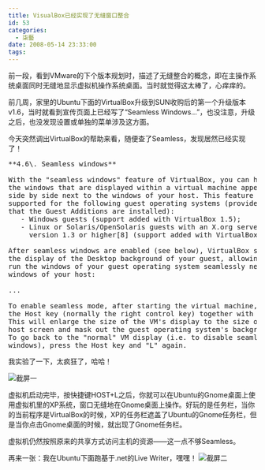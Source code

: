 ```yaml
---
title: VisualBox已经实现了无缝窗口整合
id: 53
categories:
  - 柒藝
date: 2008-05-14 23:33:00
tags:
---
```


前一段，看到VMware的下个版本规划时，描述了无缝整合的概念，即在主操作系统桌面同时无缝地显示虚拟机操作系统桌面。当时就觉得这太棒了，心痒痒的。

前几周，家里的Ubuntu下面的VirtualBox升级到SUN收购后的第一个升级版本v1.6，当时就看到宣传页面上已经写了&ldquo;Seamless Windows...&rdquo;，也没注意，升级之后，也没发现设置或单独的菜单涉及这方面。

今天突然调出VirtualBox的帮助来看，随便查了Seamless，发现居然已经实现了！

<pre>
**4.6\. Seamless windows**

With the "seamless windows" feature of VirtualBox, you can have 
the windows that are displayed within a virtual machine appear 
side by side next to the windows of your host. This feature is 
supported for the following guest operating systems (provided 
that the Guest Additions are installed):
   - Windows guests (support added with VirtualBox 1.5);
   - Linux or Solaris/OpenSolaris guests with an X.org server
     version 1.3 or higher[8] (support added with VirtualBox 1.6).

After seamless windows are enabled (see below), VirtualBox suppresses
the display of the Desktop background of your guest, allowing you to
run the windows of your guest operating system seamlessly next to the
windows of your host: 

...

To enable seamless mode, after starting the virtual machine, press 
the Host key (normally the right control key) together with "L". 
This will enlarge the size of the VM's display to the size of your 
host screen and mask out the guest operating system's background. 
To go back to the "normal" VM display (i.e. to disable seamless 
windows), press the Host key and "L" again.
</pre>

我实验了一下，太疯狂了，哈哈！

![截屏一](http://www.mediafire.com/imgbnc.php/79908173f0f71aee6043689cb604198d6g.jpg)

虚拟机启动完毕，按快捷键HOST+L之后，你就可以在Ubuntu的Gnome桌面上使用虚拟机里的XP系统，窗口无缝地在Gnome桌面上操作。好玩的是任务栏，当你的当前程序是VirtualBox的时候，XP的任务栏遮盖了Ubuntu的Gnome任务栏，但是当你点击Gnome桌面的时候，就出现了Gnome任务栏。

虚拟机仍然按照原来的共享方式访问主机的资源&mdash;&mdash;这一点不够Seamless。

再来一张：我在Ubuntu下面跑基于.net的Live Writer，嘿嘿！
![截屏二](http://www.mediafire.com/imgbnc.php/7ba0780111639bdb876a0298fcf9b1de6g.jpg)